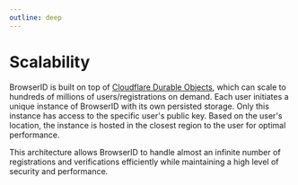 ```yaml
---
outline: deep
---
```


# Scalability

BrowserID is built on top of [Cloudflare Durable Objects](https://www.cloudflare.com/developer-platform/durable-objects/), which can scale to hundreds of millions of users/registrations on demand. Each user initiates a unique instance of BrowserID with its own persisted storage. Only this instance has access to the specific user's public key. Based on the user's location, the instance is hosted in the closest region to the user for optimal performance.

This architecture allows BrowserID to handle almost an infinite number of registrations and verifications efficiently while maintaining a high level of security and performance.
